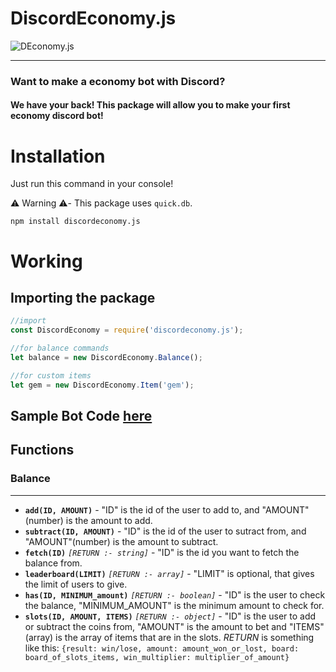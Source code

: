 # DiscordEconomy.js 
![DEconomy.js](https://cdn.discordapp.com/attachments/786838080656113667/786841865630253118/de.js__2_-removebg-preview.png)
***
### Want to make a economy bot with Discord?
#### We have your back! This package will allow you to make your first economy discord bot!
# Installation
Just run this command in your console!

⚠️ Warning ⚠️- This package uses `quick.db`.
```
npm install discordeconomy.js
```
# Working
## Importing the package
```js
//import
const DiscordEconomy = require('discordeconomy.js');

//for balance commands
let balance = new DiscordEconomy.Balance();

//for custom items
let gem = new DiscordEconomy.Item('gem');
```
## Sample Bot Code [here](https://github.com/Wildwolf210/discordeconomy.js/blob/main/sample.js)
## Functions
### Balance
---
- **`add(ID, AMOUNT)`** - "ID" is the id of the user to add to, and "AMOUNT"(number) is the amount to add.
- **`subtract(ID, AMOUNT)`** - "ID" is the id of the user to sutract from, and "AMOUNT"(number) is the amount to subtract.
- **`fetch(ID)`** _`[RETURN :- string]`_ - "ID" is the id you want to fetch the balance from.
- **`leaderboard(LIMIT)`** _`[RETURN :- array]`_ - "LIMIT" is optional, that gives the limit of users to give.
- **`has(ID, MINIMUM_amount)`** _`[RETURN :- boolean]`_ - "ID" is the user to check the balance, "MINIMUM_AMOUNT" is the minimum amount to check for.
- **`slots(ID, AMOUNT, ITEMS)`** _`[RETURN :- object]`_ - "ID" is the user to add or subtract the coins from, "AMOUNT" is the amount to bet and "ITEMS"(array) is the array of items that are in the slots. _RETURN_ is something like this: `{result: win/lose, amount: amount_won_or_lost, board: board_of_slots_items, win_multiplier: multiplier_of_amount}`

